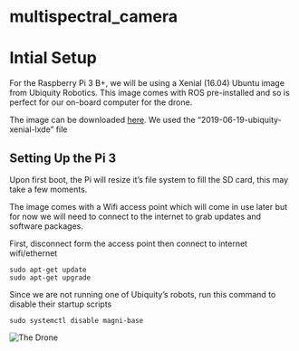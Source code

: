 # multispectral_camera

# Intial Setup

For the Raspberry Pi 3 B+, we will be using a Xenial (16.04) Ubuntu image from Ubiquity Robotics. This image comes with ROS pre-installed and so is perfect for our on-board computer for the drone. 

The image can be downloaded [here](https://downloads.ubiquityrobotics.com/pi.html).
We used the “2019-06-19-ubiquity-xenial-lxde” file

## Setting Up the Pi 3

Upon first boot, the Pi will resize it’s file system to fill the SD card, this may take a few moments.

The image comes with a Wifi access point which will come in use later but for now we will need to connect to the internet to grab updates and software packages. 

First, disconnect form the access point then connect to internet wifi/ethernet

    sudo apt-get update
    sudo apt-get upgrade

Since we are not running one of Ubiquity’s robots, run this command  to disable their startup scripts
    
    sudo systemctl disable magni-base

![The Drone](https://jakealford.com/github/images/drone.JPG)
